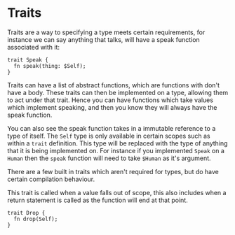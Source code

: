 # Traits

Traits are a way to specifying a type meets certain requirements, for instance we can say anything that talks, will have a speak function associated with it:

```uv
trait Speak {
  fn speak(thing: $Self);
}
```

Traits can have a list of abstract functions, which are functions with don't have a body. These traits can then be implemented on a type, allowing them to act under that trait. Hence you can have functions which take values which implement speaking, and then you know they will always have the speak function.

You can also see the speak function takes in a immutable reference to a type of itself. The `Self` type is only available in certain scopes such as within a `trait` definition. This type will be replaced with the type of anything that it is being implemented on. For instance if you implemented `Speak` on a `Human` then the `speak` function will need to take `$Human` as it's argument.

There are a few built in traits which aren't required for types, but do have certain compilation behaviour.

This trait is called when a value falls out of scope, this also includes when a return statement is called as the function will end at that point.
```uv
trait Drop {
  fn drop(Self);
}
```